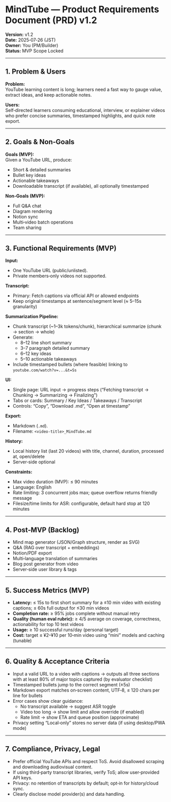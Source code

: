 # MindTube — Product Requirements Document (PRD) v1.2

**Version:** v1.2  
**Date:** 2025‑07‑26 (JST)  
**Owner:** You (PM/Builder)  
**Status:** MVP Scope Locked

---

## 1. Problem & Users

**Problem:**  
YouTube learning content is long; learners need a fast way to gauge value, extract ideas, and keep actionable notes.

**Users:**  
Self‑directed learners consuming educational, interview, or explainer videos who prefer concise summaries, timestamped highlights, and quick note export.

---

## 2. Goals & Non‑Goals

**Goals (MVP):**  
Given a YouTube URL, produce:
- Short & detailed summaries
- Bullet key ideas
- Actionable takeaways
- Downloadable transcript (if available), all optionally timestamped

**Non‑Goals (MVP):**
- Full Q&A chat
- Diagram rendering
- Notion sync
- Multi‑video batch operations
- Team sharing

---

## 3. Functional Requirements (MVP)

**Input:**  
- One YouTube URL (public/unlisted).  
- Private members‑only videos not supported.

**Transcript:**  
- Primary: Fetch captions via official API or allowed endpoints  
- Keep original timestamps at sentence/segment level (≈ 5–15s granularity)

**Summarization Pipeline:**  
- Chunk transcript (~1–3k tokens/chunk), hierarchical summarize (chunk → section → whole)
- Generate:
  - 8–12 line short summary
  - 3–7 paragraph detailed summary
  - 6–12 key ideas
  - 5–10 actionable takeaways
- Include timestamped bullets (where feasible) linking to `youtube.com/watch?v=...&t=Ss`

**UI:**  
- Single page: URL input → progress steps (“Fetching transcript → Chunking → Summarizing → Finalizing”)
- Tabs or cards: Summary / Key Ideas / Takeaways / Transcript
- Controls: “Copy”, “Download .md”, “Open at timestamp”

**Export:**  
- Markdown (`.md`).  
- Filename: `<video-title>_MindTube.md`

**History:**  
- Local history list (last 20 videos) with title, channel, duration, processed at, open/delete  
- Server‑side optional

**Constraints:**  
- Max video duration (MVP): ≤ 90 minutes  
- Language: English 
- Rate limiting: 3 concurrent jobs max; queue overflow returns friendly message
- Filesize/time limits for ASR: configurable, default hard stop at 120 minutes

---

## 4. Post‑MVP (Backlog)

- Mind map generator (JSON/Graph structure, render as SVG)
- Q&A (RAG over transcript + embeddings)
- Notion/PDF export
- Multi‑language translation of summaries
- Blog post generator from video
- Server‑side user library & tags

---

## 5. Success Metrics (MVP)

- **Latency:** ≤ 15s to first short summary for a ≤10 min video with existing captions; ≤ 60s full output for ≤30 min videos
- **Completion rate:** ≥ 95% jobs complete without manual retry
- **Quality (human eval rubric):** ≥ 4/5 average on coverage, correctness, actionability for top 10 test videos
- **Usage:** ≥ 10 successful runs/day (personal target)
- **Cost:** target ≤ ¥2–¥10 per 10‑min video using “mini” models and caching (tunable)

---

## 6. Quality & Acceptance Criteria

- Input a valid URL to a video with captions → outputs all three sections with at least 80% of major topics captured (by evaluator checklist)
- Timestamped bullets jump to the correct segment (±5s)
- Markdown export matches on‑screen content, UTF‑8, ≤ 120 chars per line for bullets
- Error cases show clear guidance:
  - No transcript available → suggest ASR toggle
  - Video too long → show limit and allow override (if enabled)
  - Rate limit → show ETA and queue position (approximate)
- Privacy setting “Local‑only” stores no server data (if using desktop/PWA mode)

---

## 7. Compliance, Privacy, Legal

- Prefer official YouTube APIs and respect ToS. Avoid disallowed scraping and downloading audiovisual content.
- If using third‑party transcript libraries, verify ToS; allow user‑provided API keys.
- Privacy: no retention of transcripts by default; opt‑in for history/cloud sync.
- Clearly disclose model provider(s) and data handling.
